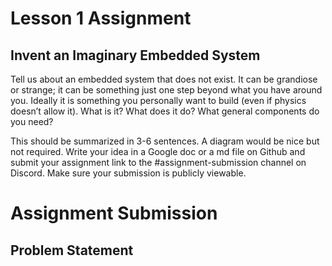# Lesson 1 Assignment

## Invent an Imaginary Embedded System
Tell us about an embedded system that does not exist. It can be grandiose or strange; it can be something just one step beyond what you have around you. Ideally it is something you personally want to build (even if physics doesn’t allow it). What is it? What does it do? What general components do you need?

This should be summarized in 3-6 sentences. A diagram would be nice but not required. Write your idea in a Google doc or a md file on Github and submit your assignment link to the #assignment-submission channel on Discord. Make sure your submission is publicly viewable.

# Assignment Submission

## Problem Statement
